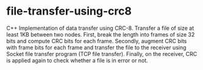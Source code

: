 # file-transfer-using-crc8

C++ Implementation of data transfer using CRC-8. Transfer a file of size at least 1KB between two nodes. First, break the length into frames of size 32 bits and compute CRC bits for each frame. Secondly, augment CRC bits with frame bits for each frame and transfer the file to the receiver using Socket file transfer program (TCP file transfer). Finally, on the receiver, CRC is applied again to check whether a file is in error or not.
